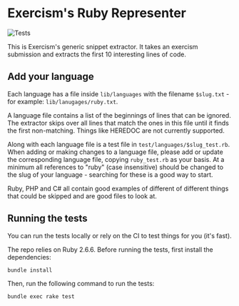 # Exercism's Ruby Representer

![Tests](https://github.com/exercism/generic-snippet-extractor/workflows/Tests/badge.svg)

This is Exercism's generic snippet extractor.
It takes an exercism submission and extracts the first 10 interesting lines of code.

## Add your language

Each language has a file inside `lib/languages` with the filename `$slug.txt` - for example: `lib/lanugages/ruby.txt`.

A language file contains a list of the beginnings of lines that can be ignored.
The extractor skips over all lines that match the ones in this file until it finds the first non-matching.
Things like HEREDOC are not currently supported.

Along with each language file is a test file in `test/languages/$slug_test.rb`.
When adding or making changes to a language file, please add or update the corresponding language file, copying `ruby_test.rb` as your basis.
At a minimum all references to "ruby" (case insensitive) should be changed to the slug of your language - searching for these is a good way to start.

Ruby, PHP and C# all contain good examples of different of different things that could be skipped and are good files to look at.

## Running the tests

You can run the tests locally or rely on the CI to test things for you (it's fast).

The repo relies on Ruby 2.6.6.
Before running the tests, first install the dependencies:

```bash
bundle install
```

Then, run the following command to run the tests:

```bash
bundle exec rake test
```
